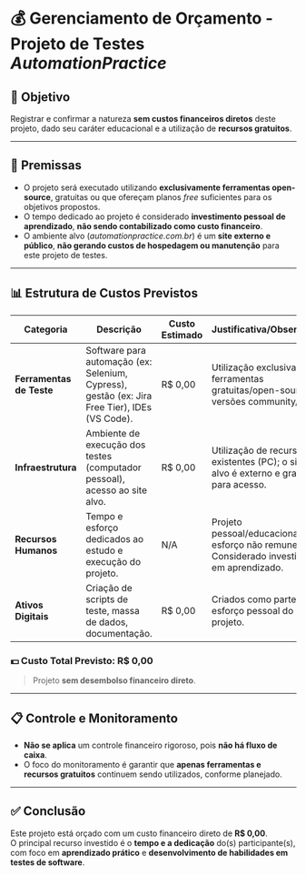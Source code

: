 # 💰 Gerenciamento de Orçamento - Projeto de Testes *AutomationPractice*

## 🎯 Objetivo

Registrar e confirmar a natureza **sem custos financeiros diretos** deste projeto, dado seu caráter educacional e a utilização de **recursos gratuitos**.

---

## 📌 Premissas

- O projeto será executado utilizando **exclusivamente ferramentas open-source**, gratuitas ou que ofereçam planos *free* suficientes para os objetivos propostos.
- O tempo dedicado ao projeto é considerado **investimento pessoal de aprendizado**, **não sendo contabilizado como custo financeiro**.
- O ambiente alvo (*automationpractice.com.br*) é um **site externo e público**, **não gerando custos de hospedagem ou manutenção** para este projeto de testes.

---

## 📊 Estrutura de Custos Previstos

| Categoria           | Descrição                                                                 | Custo Estimado | Justificativa/Observação                                                                 |
|---------------------|---------------------------------------------------------------------------|----------------|-------------------------------------------------------------------------------------------|
| **Ferramentas de Teste** | Software para automação (ex: Selenium, Cypress), gestão (ex: Jira Free Tier), IDEs (VS Code). | R$ 0,00         | Utilização exclusiva de ferramentas gratuitas/open-source ou versões community/free.      |
| **Infraestrutura**  | Ambiente de execução dos testes (computador pessoal), acesso ao site alvo. | R$ 0,00         | Utilização de recursos existentes (PC); o site alvo é externo e gratuito para acesso.     |
| **Recursos Humanos**| Tempo e esforço dedicados ao estudo e execução do projeto.                | N/A            | Projeto pessoal/educacional, esforço não remunerado. Considerado investimento em aprendizado. |
| **Ativos Digitais** | Criação de scripts de teste, massa de dados, documentação.                | R$ 0,00         | Criados como parte do esforço pessoal do projeto.                                         |

### 💵 **Custo Total Previsto: R$ 0,00**

> Projeto **sem desembolso financeiro direto**.

---

## 📋 Controle e Monitoramento

- **Não se aplica** um controle financeiro rigoroso, pois **não há fluxo de caixa**.
- O foco do monitoramento é garantir que **apenas ferramentas e recursos gratuitos** continuem sendo utilizados, conforme planejado.

---

## ✅ Conclusão

Este projeto está orçado com um custo financeiro direto de **R$ 0,00**.  
O principal recurso investido é o **tempo e a dedicação** do(s) participante(s), com foco em **aprendizado prático** e **desenvolvimento de habilidades em testes de software**.
